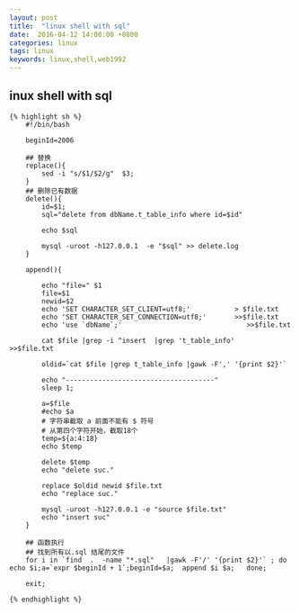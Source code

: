 ```yaml
---
layout: post
title:  "linux shell with sql"
date:  2016-04-12 14:00:00 +0800
categories: linux
tags: linux
keywords: linux,shell,web1992
---
```


inux shell with sql
---
<!--more-->
	{% highlight sh %}
		#!/bin/bash
		
		beginId=2006

		## 替换
		replace(){
			sed -i "s/$1/$2/g"  $3;
		}
		## 删除已有数据
		delete(){
			id=$1;
			sql="delete from dbName.t_table_info where id=$id"

			echo $sql
			
			mysql -uroot -h127.0.0.1  -e "$sql" >> delete.log
		}

		append(){
			
			echo "file=" $1
			file=$1
			newid=$2
			echo 'SET CHARACTER_SET_CLIENT=utf8;'           > $file.txt
			echo 'SET CHARACTER_SET_CONNECTION=utf8;'       >>$file.txt
			echo 'use `dbName`;'                               >>$file.txt

			cat $file |grep -i ^insert  |grep 't_table_info'                  >>$file.txt

			oldid=`cat $file |grep t_table_info |gawk -F',' '{print $2}'`
			
			echo "-------------------------------------"
			sleep 1;

			a=$file
			#echo $a
			# 字符串截取 a 前面不能有 $ 符号
			# 从第四个字符开始，截取18个
			temp=${a:4:18}
			echo $temp

			delete $temp
			echo "delete suc."
			
			replace $oldid newid $file.txt
			echo "replace suc."
			
			mysql -uroot -h127.0.0.1 -e "source $file.txt"
			echo "insert suc"
		}

		## 函数执行
		## 找到所有以.sql 结尾的文件
		for i in `find  .  -name "*.sql"   |gawk -F'/' '{print $2}'` ; do echo $i;a=`expr $beginId + 1`;beginId=$a;  append $i $a;   done;

		exit;

	{% endhighlight %}
